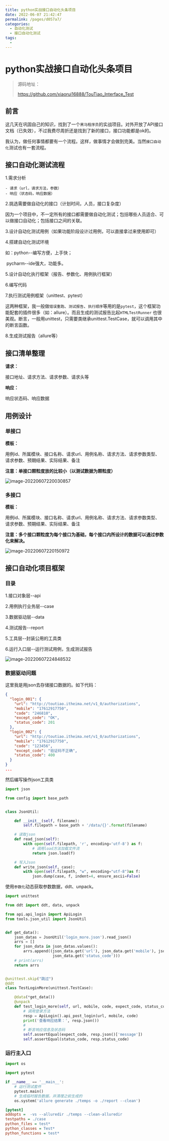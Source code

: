 ```yaml
---
title: python实战接口自动化头条项目
date: 2022-06-07 21:42:47
permalink: /pages/d057a7/
categories:
  - 自动化测试
  - 接口自动化测试
tags:
  - 
---
```

# python实战接口自动化头条项目

> 源码地址：
>
> https://github.com/xiaorui16888/TouTiao_Interface_Test

## 前言

这几天在巩固自己的知识，找到了一个`黑马程序员`的实战项目。对外开放了API接口文档（已失效），不过我费尽周折还是找到了新的接口，接口功能都是ok的。

我认为，做任何事情都要有一个流程。这样，做事情才会做到完美。当然`接口自动化`测试也有一套流程。

## 接口自动化测试流程

1.需求分析

	- 请求（url，请求方法，参数）
	- 响应（状态码，响应数据）

2.挑选需要做自动化的接口（计划时间，人员，接口复杂度）

​	因为一个项目中，不一定所有的接口都需要做自动化测试；包括哪些人员适合、可以做接口自动化；包括接口之间的关联。

3.设计自动化测试用例（如果功能阶段设计过用例，可以直接拿过来使用即可）

4.搭建自动化测试环境

如：python--编写方便，上手快；

​		pycharm--ide强大，功能多。

5.设计自动化执行框架（报告、参数化、用例执行框架）

6.编写代码

7.执行测试用例框架（unittest、pytest）

​	这两种框架，我一般做`错误重跑`、`测试报告`、`执行顺序`等用的是`pytest`，这个框架功能配套的插件很多（如：allure）。而且生成的测试报告比起`HTMLTestRunner` 也很美观。断言，一般用unittest，只需要类继承unittest.TestCase，就可以调用其中的断言函数。

8.生成测试报告（allure等）

## 接口清单整理

**请求：**

接口地址、请求方法、请求参数、请求头等

**响应：**

响应状态码、响应数据

## 用例设计

### 单接口

**模板：**

用例id、所属模块、接口名称、请求url、用例名称、请求方法、请求参数类型、请求参数、预期结果、实际结果、备注

**注意：单接口颗粒度放的比较小（以测试数据为颗粒度）**

![image-20220607220030857](../../.vuepress/public/img/blog/image-20220607220030857.png)

### 多接口

**模板：**

用例id、所属模块、接口名称、请求url、用例名称、请求方法、请求参数类型、请求参数、预期结果、实际结果、备注

**注意：多个接口颗粒度为每个接口为基础，每个接口内所设计的数据可以通过参数化来解决。**

![image-20220607220150972](../../.vuepress/public/img/blog/image-20220607220150972.png)

## 接口自动化项目框架

### 目录

1.接口对象层--api

2.用例执行业务层--case

3.数据驱动层--data

4.测试报告--report

5.工具层--封装公用的工具类

6.运行入口层--运行测试用例，生成测试报告

![image-20220607224848532](../../.vuepress/public/img/blog/image-20220607224848532.png)



### 数据驱动问题

这里我是用json去存储接口数据的。如下代码：

```json
{
  "login_001": {
    "url": "http://toutiao.itheima.net/v1_0/authorizations",
    "mobile": "17612917750",
    "code": "246810",
    "except_code": "OK",
    "status_code": 201
  },
  "login_002": {
    "url": "http://toutiao.itheima.net/v1_0/authorizations",
    "mobile": "17612917750",
    "code": "123456",
    "except_code": "验证码不正确",
    "status_code": 400
  }
}
...
```

然后编写操作json工具类

```python
import json

from config import base_path


class JsonUtil:

    def __init__(self, filename):
        self.filepath = base_path + '/data/{}'.format(filename)

    # 读取json
    def read_json(self):
        with open(self.filepath, 'r', encoding='utf-8') as f:
            # 调用load方法加载文件流
            return json.load(f)

    # 写入Json
    def write_json(self, case):
        with open(self.filepath, "w", encoding="utf-8")as f:
            json.dump(case, f, indent=4, ensure_ascii=False)
```

使用`参数化`动态获取参数数据，ddt、unpack。

```python
import unittest

from ddt import ddt, data, unpack

from api.api_login import ApiLogin
from tools.json_util import JsonUtil


def get_data():
    json_datas = JsonUtil('login_more.json').read_json()
    arrs = []
    for json_data in json_datas.values():
        arrs.append((json_data.get('url'), json_data.get('mobile'), json_data.get('code'), json_data.get('expect_code'),
                     json_data.get('status_code')))
    # print(arrs)
    return arrs


@unittest.skip("跳过")
@ddt
class TestLoginMore(unittest.TestCase):

    @data(*get_data())
    @unpack
    def test_login_more(self, url, mobile, code, expect_code, status_code):
        # 调用登录方法
        resp = ApiLogin().api_post_login(url, mobile, code)
        print('查看响应结果：', resp.json())
        #
        # 断言响应信息及状态码
        self.assertEqual(expect_code, resp.json()['message'])
        self.assertEqual(status_code, resp.status_code)
```

### 运行主入口

```python
import os

import pytest

if __name__ == '__main__':
    # 运行测试套件
    pytest.main()
    # 生成临时报告数据，并清理之前生成的
    os.system('allure generate ./temps -o ./report --clean')
```

```ini
[pytest]
addopts =  -vs --alluredir ./temps --clean-alluredir
testpaths = ./case
python_files = test*
python_classes = Test*
python_functions = test*
```





